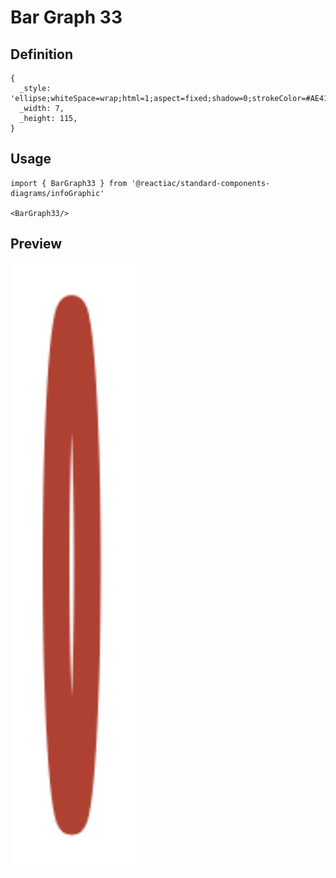 # Bar Graph 33

## Definition

```
{
  _style: 'ellipse;whiteSpace=wrap;html=1;aspect=fixed;shadow=0;strokeColor=#AE4132;strokeWidth=6;fontSize=16;align=center;fontStyle=1',
  _width: 7,
  _height: 115,
}
```

## Usage

```
import { BarGraph33 } from '@reactiac/standard-components-diagrams/infoGraphic'

<BarGraph33/>
```

## Preview

<img src="./bar-graph-33.png" width="200"/>
